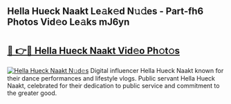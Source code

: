 ## Hella Hueck Naakt Le𝚊k𝚎d N𝚞𝚍es - Part-fh6 Photos Vid𝚎o Le𝚊ks mJ6yn

# <h2><a href="http://fb8l8vm.evod.top/?m=Hella+Hueck+Naakt">🔗 👉🔴 Hella Hueck Naakt Vid𝚎o Ph𝚘t𝚘s</a></h2>

[![Hella Hueck Naakt N𝚞d𝚎s](https://i.imgur.com/8V9OHl7.gif)](http://fb8l8vm.evod.top/?m=Hella+Hueck+Naakt)
Digital influencer Hella Hueck Naakt known for their dance performances and lifestyle vlogs. Public servant Hella Hueck Naakt, celebrated for their dedication to public service and commitment to the greater good. 
